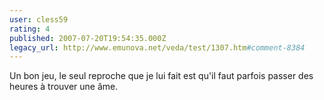 ```yaml
---
user: cless59
rating: 4
published: 2007-07-20T19:54:35.000Z
legacy_url: http://www.emunova.net/veda/test/1307.htm#comment-8384
---
```

Un bon jeu, le seul reproche que je lui fait est qu'il faut parfois passer des heures à trouver une âme.